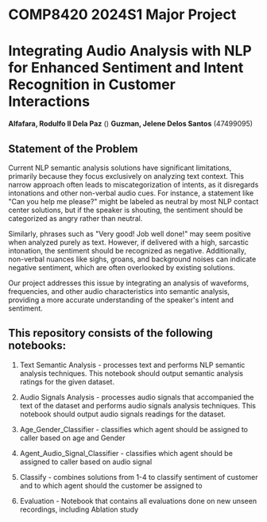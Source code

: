 # COMP8420 2024S1 Major Project

# Integrating Audio Analysis with NLP for Enhanced Sentiment and Intent Recognition in Customer Interactions

__Alfafara, Rodulfo II Dela Paz__ ()
__Guzman, Jelene Delos Santos__ (47499095)

## Statement of the Problem

Current NLP semantic analysis solutions have significant limitations, primarily because they focus exclusively on analyzing text context. This narrow approach often leads to miscategorization of intents, as it disregards intonations and other non-verbal audio cues. For instance, a statement like "Can you help me please?" might be labeled as neutral by most NLP contact center solutions, but if the speaker is shouting, the sentiment should be categorized as angry rather than neutral.

Similarly, phrases such as "Very good! Job well done!" may seem positive when analyzed purely as text. However, if delivered with a high, sarcastic intonation, the sentiment should be recognized as negative. Additionally, non-verbal nuances like sighs, groans, and background noises can indicate negative sentiment, which are often overlooked by existing solutions.

Our project addresses this issue by integrating an analysis of waveforms, frequencies, and other audio characteristics into semantic analysis, providing a more accurate understanding of the speaker's intent and sentiment.

## This repository consists of the following notebooks:

1) Text Semantic Analysis - processes text and performs NLP semantic analysis techniques. This notebook should output semantic analysis ratings for the given dataset. 

2) Audio Signals Analysis - processes audio signals that accompanied the text of the dataset and performs audio signals analysis techniques. This notebook should output audio signals readings for the dataset. 

3) Age_Gender_Classifier - classifies which agent should be assigned to caller based on age and Gender

4) Agent_Audio_Signal_Classifier - classifies which agent should be assigned to caller based on audio signal

5) Classify - combines solutions from 1-4 to classify sentiment of customer and to which agent should the customer be assigned to

6) Evaluation - Notebook that contains all evaluations done on new unseen recordings, including Ablation study